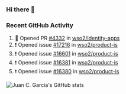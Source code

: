 ### Hi there 👋

<!--
**jcgarciaa/jcgarciaa** is a ✨ _special_ ✨ repository because its `README.md` (this file) appears on your GitHub profile.

Here are some ideas to get you started:

- 🔭 I’m currently working on ...
- 🌱 I’m currently learning ...
- 👯 I’m looking to collaborate on ...
- 🤔 I’m looking for help with ...
- 💬 Ask me about ...
- 📫 How to reach me: ...
- 😄 Pronouns: ...
- ⚡ Fun fact: ...
-->

### Recent GitHub Activity

<!--START_SECTION:activity-->
1. 💪 Opened PR [#4332](https://github.com/wso2/identity-apps/pull/4332) in [wso2/identity-apps](https://github.com/wso2/identity-apps)
2. ❗ Opened issue [#17216](https://github.com/wso2/product-is/issues/17216) in [wso2/product-is](https://github.com/wso2/product-is)
3. ❗ Opened issue [#16601](https://github.com/wso2/product-is/issues/16601) in [wso2/product-is](https://github.com/wso2/product-is)
4. ❗ Opened issue [#16381](https://github.com/wso2/product-is/issues/16381) in [wso2/product-is](https://github.com/wso2/product-is)
5. ❗ Opened issue [#16380](https://github.com/wso2/product-is/issues/16380) in [wso2/product-is](https://github.com/wso2/product-is)
<!--END_SECTION:activity-->

![Juan C. Garcia's GitHub stats](https://github-readme-stats.vercel.app/api?username=jcgarciaa&count_private=true&show_icons=true&hide_border=true)